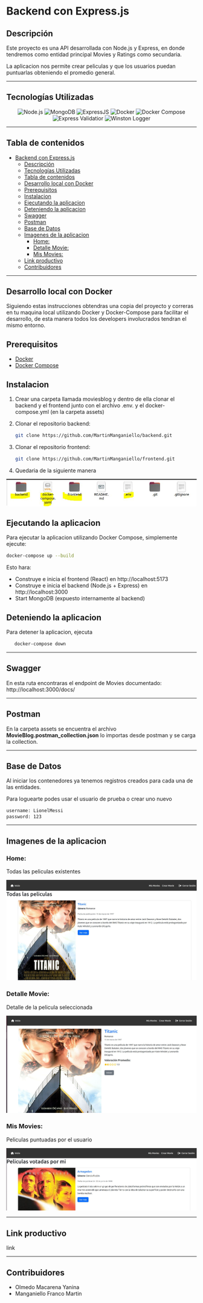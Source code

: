 # Backend con Express.js

## Descripción

Este proyecto es una API desarrollada con Node.js y Express, en donde tendremos como entidad principal Movies y Ratings como secundaria.

La aplicacion nos permite crear peliculas y que los usuarios puedan puntuarlas obteniendo el promedio general.

---

## Tecnologías Utilizadas
<p align="center">
  <img src="https://upload.wikimedia.org/wikipedia/commons/d/d9/Node.js_logo.svg" alt="Node.js" width="100" height="100" />
  <img src="https://upload.wikimedia.org/wikipedia/commons/9/93/MongoDB_Logo.svg" alt="MongoDB" width="100" height="100" />
  <img src="https://adware-technologies.s3.amazonaws.com/uploads/technology/thumbnail/20/express-js.png" alt="ExpressJS" width="100" height="100" />
  <img src="https://logos-world.net/wp-content/uploads/2021/02/Docker-Symbol.png" alt="Docker" width="130" height="100" />
  <img src="https://ttow0130.pages.labranet.jamk.fi/images/docker-compose-logo.png" alt="Docker Compose" width="100" height="100" />
  <img src="https://avatars.githubusercontent.com/u/9682013?s=200&v=4" alt="Express Validatior" width="100" height="100" />
  <img src="https://repository-images.githubusercontent.com/2518028/adb2df00-9431-11e9-9ccd-26f012b80f29" alt="Winston Logger" width="100" height="100" />
</p>

---
## Tabla de contenidos

- [Backend con Express.js](#backend-con-expressjs)
  - [Descripción](#descripción)
  - [Tecnologías Utilizadas](#tecnologías-utilizadas)
  - [Tabla de contenidos](#tabla-de-contenidos)
  - [Desarrollo local con Docker](#desarrollo-local-con-docker)
  - [Prerequisitos](#prerequisitos)
  - [Instalacion](#instalacion)
  - [Ejecutando la aplicacion](#ejecutando-la-aplicacion)
  - [Deteniendo la aplicacion](#deteniendo-la-aplicacion)
  - [Swagger](#swagger)
  - [Postman](#postman)
  - [Base de Datos](#base-de-datos)
  - [Imagenes de la aplicacion](#imagenes-de-la-aplicacion)
    - [Home:](#home)
    - [Detalle Movie:](#detalle-movie)
    - [Mis Movies:](#mis-movies)
  - [Link productivo](#link-productivo)
  - [Contribuidores](#contribuidores)
---
## Desarrollo local con Docker
Siguiendo estas instrucciones obtendras una copia del proyecto y correras en tu maquina local utilizando Docker y Docker-Compose para facilitar el desarrollo, de esta manera todos los developers involucrados tendran el mismo entorno.

## Prerequisitos
- [Docker](https://www.docker.com/)
- [Docker Compose](https://docs.docker.com/compose/)
## Instalacion
1. Crear una carpeta llamada moviesblog y dentro de ella clonar el backend y el frontend junto con el archivo .env. y el docker-compose.yml (en la carpeta assets)
2. Clonar el repositorio backend:

   ```bash
   git clone https://github.com/MartinManganiello/backend.git
   ```
3. Clonar el repositorio frontend:

   ```bash
   git clone https://github.com/MartinManganiello/frontend.git
   ```
4. Quedaria de la siguiente manera
<img src="./assets/carpetas_backend.JPG" alt="Origanizacion carpetas"/>

## Ejecutando la aplicacion
Para ejecutar la aplicacion utilizando Docker Compose, simplemente ejecute:
```bash
docker-compose up --build
```

Esto hara:

* Construye e inicia el frontend (React) en http://localhost:5173
* Construye e inicia el backend (Node.js + Express) en http://localhost:3000
* Start MongoDB (expuesto internamente al backend)

## Deteniendo la aplicacion
Para detener la aplicacion, ejecuta
```bash
   docker-compose down
```
---
## Swagger
En esta ruta encontraras el endpoint de Movies documentado:
http://localhost:3000/docs/

---
## Postman

En la carpeta assets se encuentra el archivo **MovieBlog.postman_collection.json** lo importas desde postman y se carga la collection.

---
## Base de Datos
Al iniciar los contenedores ya tenemos registros creados para cada una de las entidades.

Para loguearte podes usar el usuario de prueba o crear uno nuevo
```
username: LionelMessi
password: 123
```
---

## Imagenes de la aplicacion

### Home:
Todas las peliculas existentes

<img src="./assets/home.JPG" alt="Home"/>

### Detalle Movie:
Detalle de la pelicula seleccionada

<img src="./assets/detalle_movie.JPG" alt="Detalle pelicula"/>

### Mis Movies:
Peliculas puntuadas por el usuario

<img src="./assets/mis_movies.JPG" alt="Mis peliculas"/>

---

## Link productivo
link 

---

## Contribuidores

- Olmedo Macarena Yanina
- Manganiello Franco Martin

